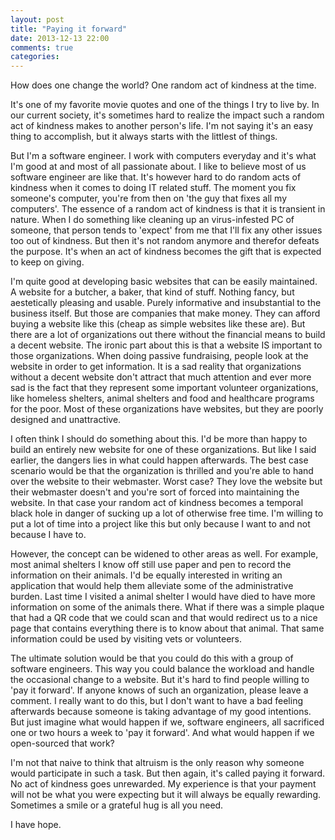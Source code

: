 ```yaml
---
layout: post
title: "Paying it forward"
date: 2013-12-13 22:00
comments: true
categories:
---
```


How does one change the world? One random act of kindness at the time. 

It's one of my favorite movie quotes and one of the things I try to live by. In our current society, it's sometimes hard to realize the impact such a random act of kindness makes to another person's life. I'm not saying it's an easy thing to accomplish, but it always starts with the littlest of things.<!--more-->

But I'm a software engineer. I work with computers everyday and it's what I'm good at and most of all passionate about. I like to believe most of us software engineer are like that. It's however hard to do random acts of kindness when it comes to doing IT related stuff. The moment you fix someone's computer, you're from then on 'the guy that fixes all my computers'. The essence of a random act of kindness is that it is transient in nature. When I do something like cleaning up an virus-infested PC of someone, that person tends to 'expect' from me that I'll fix any other issues too out of kindness. But then it's not random anymore and therefor defeats the purpose. It's when an act of kindness becomes the gift that is expected to keep on giving.

I'm quite good at developing basic websites that can be easily maintained. A website for a butcher, a baker, that kind of stuff. Nothing fancy, but aestetically pleasing and usable. Purely informative and insubstantial to the business itself. But those are companies that make money. They can afford buying a website like this (cheap as simple websites like these are). 
But there are a lot of organizations out there without the financial means to build a decent website. The ironic part about this is that a website IS important to those organizations. When doing passive fundraising, people look at the website in order to get information. It is a sad reality that organizations without a decent website don't attract that much attention and ever more sad is the fact that they represent some important volunteer organizations, like homeless shelters, animal shelters and food and healthcare programs for the poor. Most of these organizations have websites, but they are poorly designed and unattractive. 

I often think I should do something about this. I'd be more than happy to build an entirely new website for one of these organizations. But like I said earlier, the dangers lies in what could happen afterwards. The best case scenario would be that the organization is thrilled and you're able to hand over the website to their webmaster. Worst case? They love the website but their webmaster doesn't and you're sort of forced into maintaining the website. In that case your random act of kindness becomes a temporal black hole in danger of sucking up a lot of otherwise free time.
I'm willing to put a lot of time into a project like this but only because I want to and not because I have to. 

However, the concept can be widened to other areas as well. For example, most animal shelters I know off still use paper and pen to record the information on their animals. I'd be equally interested in writing an application that would help them alleviate some of the administrative burden. Last time I visited a animal shelter I would have died to have more information on some of the animals there. What if there was a simple plaque that had a QR code that we could scan and that would redirect us to a nice page that contains everything there is to know about that animal. That same information could be used by visiting vets or volunteers.

The ultimate solution would be that you could do this with a group of software engineers. This way you could balance the workload and handle the occasional change to a website. But it's hard to find people willing to 'pay it forward'. If anyone knows of such an organization, please leave a comment. I really want to do this, but I don't want to have a bad feeling afterwards because someone is taking advantage of my good intentions. But just imagine what would happen if we, software engineers, all sacrificed one or two hours a week to 'pay it forward'. And what would happen if we open-sourced that work? 

I'm not that naive to think that altruism is the only reason why someone would participate in such a task. But then again, it's called paying it forward. No act of kindness goes unrewarded. My experience is that your payment will not be what you were expecting but it will always be equally rewarding. Sometimes a smile or a grateful hug is all you need.

I have hope.
